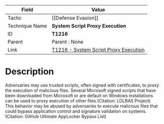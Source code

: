 
|Field|Value|
|---|---|
|Tactic|[[Defense Evasion]]|
|Technique Name|**System Script Proxy Execution**|
|ID|**T1216**|
|Parent|Parent : None|
|Link|[T1216 - System Script Proxy Execution](https://attack.mitre.org/techniques/T1216)|

# Description

Adversaries may use trusted scripts, often signed with certificates, to proxy the execution of malicious files. Several Microsoft signed scripts that have been downloaded from Microsoft or are default on Windows installations can be used to proxy execution of other files.(Citation: LOLBAS Project) This behavior may be abused by adversaries to execute malicious files that could bypass application control and signature validation on systems.(Citation: GitHub Ultimate AppLocker Bypass List)